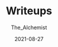 ---
layout: post
author: "The_Alchemist"
title: "Writeups"
date: 2021-08-27
categories: CATEGORY-1
---